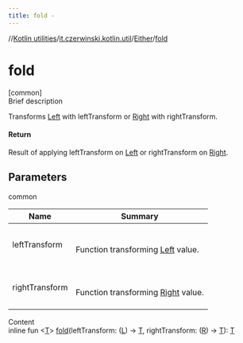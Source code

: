 ```yaml
---
title: fold -
---
```

//[Kotlin utilities](../../index.html)/[it.czerwinski.kotlin.util](../index.html)/[Either](index.html)/[fold](fold.html)



# fold  
[common]  
Brief description  


Transforms [Left](../-left/index.html) with leftTransform or [Right](../-right/index.html) with rightTransform.



#### Return  


Result of applying leftTransform on [Left](../-left/index.html) or rightTransform on [Right](../-right/index.html).



## Parameters  
  
common  
  
|  Name|  Summary| 
|---|---|
| leftTransform| <br><br>Function transforming [Left](../-left/index.html) value.<br><br>
| rightTransform| <br><br>Function transforming [Right](../-right/index.html) value.<br><br>
  
  
Content  
inline fun <[T](fold.html)> [fold](fold.html)(leftTransform: ([L](index.html)) -> [T](fold.html), rightTransform: ([R](index.html)) -> [T](fold.html)): [T](fold.html)  



